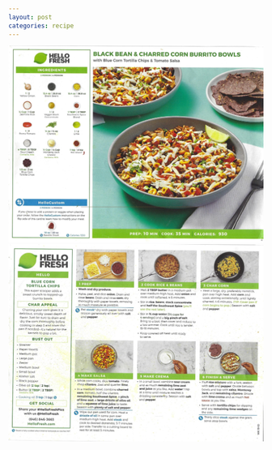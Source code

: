 ```yaml
---
layout: post
categories: recipe
---
```


![alt text](/media/Hello_Fresh/Scan_0015.jpg "Black Been and Charred Corn Burrito Bowls Front")
![alt text](/media/Hello_Fresh/Scan_0016.jpg "Black Been and Charred Corn Burrito Bowls Back")
